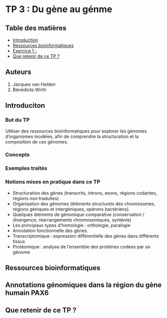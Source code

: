 # TP 3 : Du gène au génme

## Table des matières

- [Introduction](#introduction)
- [Ressources bioinformatiques](#ressources-bioinformatiques) 
- [Exercice 1 - ](#)
- [Que retenir de ce TP ?](#que-retenir-de-ce-tp)

## Auteurs

1. Jacques van Helden
2. Bénédicte Wirth

## Introduciton


### But du TP

Utiliser  des ressources bioinformatiques pour explorer les génomes d’organismes modèles, afin de comprendre la structuration et la composition de ces génomes. 

### Concepts


### Exemples traités


### Notions mises en pratique dans ce TP

- Structuration des gènes (transcrits, introns, exons, régions codantes, régions non traduites)
- Organisation des génomes (éléments structurels des chromosomes, régions géniques et intergéniques, opérons bactériens). 
- Quelques éléments de génomique comparative (conservation / divergence, réarrangements chromosomiques, synténie)
- Les principaux types d’homologie : orthologie, paralogie
- Annotation fonctionnelle des gènes. 
- Transcriptomique : expression différentielle des gènes dans différents tissus
- Protéomique : analyse de l’ensemble des protéines codées par un génome


## Ressources bioinformatiques

## Annotations génomiques dans la région du gène humain PAX6



## Que retenir de ce TP ?

